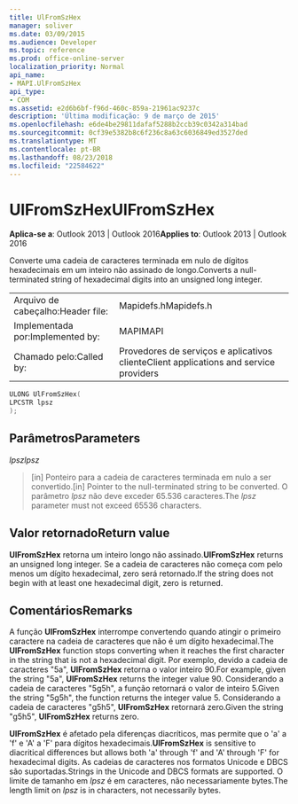 ```yaml
---
title: UlFromSzHex
manager: soliver
ms.date: 03/09/2015
ms.audience: Developer
ms.topic: reference
ms.prod: office-online-server
localization_priority: Normal
api_name:
- MAPI.UlFromSzHex
api_type:
- COM
ms.assetid: e2d6b6bf-f96d-460c-859a-21961ac9237c
description: 'Última modificação: 9 de março de 2015'
ms.openlocfilehash: e6de4be29811dafaf5288b2ccb39c0342a314bad
ms.sourcegitcommit: 0cf39e5382b8c6f236c8a63c6036849ed3527ded
ms.translationtype: MT
ms.contentlocale: pt-BR
ms.lasthandoff: 08/23/2018
ms.locfileid: "22584622"
---
```

# <a name="ulfromszhex"></a><span data-ttu-id="33026-103">UlFromSzHex</span><span class="sxs-lookup"><span data-stu-id="33026-103">UlFromSzHex</span></span>

  
  
<span data-ttu-id="33026-104">**Aplica-se a**: Outlook 2013 | Outlook 2016</span><span class="sxs-lookup"><span data-stu-id="33026-104">**Applies to**: Outlook 2013 | Outlook 2016</span></span> 
  
<span data-ttu-id="33026-105">Converte uma cadeia de caracteres terminada em nulo de dígitos hexadecimais em um inteiro não assinado de longo.</span><span class="sxs-lookup"><span data-stu-id="33026-105">Converts a null-terminated string of hexadecimal digits into an unsigned long integer.</span></span> 
  
|||
|:-----|:-----|
|<span data-ttu-id="33026-106">Arquivo de cabeçalho:</span><span class="sxs-lookup"><span data-stu-id="33026-106">Header file:</span></span>  <br/> |<span data-ttu-id="33026-107">Mapidefs.h</span><span class="sxs-lookup"><span data-stu-id="33026-107">Mapidefs.h</span></span>  <br/> |
|<span data-ttu-id="33026-108">Implementada por:</span><span class="sxs-lookup"><span data-stu-id="33026-108">Implemented by:</span></span>  <br/> |<span data-ttu-id="33026-109">MAPI</span><span class="sxs-lookup"><span data-stu-id="33026-109">MAPI</span></span>  <br/> |
|<span data-ttu-id="33026-110">Chamado pelo:</span><span class="sxs-lookup"><span data-stu-id="33026-110">Called by:</span></span>  <br/> |<span data-ttu-id="33026-111">Provedores de serviços e aplicativos cliente</span><span class="sxs-lookup"><span data-stu-id="33026-111">Client applications and service providers</span></span>  <br/> |
   
```cpp
ULONG UlFromSzHex(
LPCSTR lpsz
);
```

## <a name="parameters"></a><span data-ttu-id="33026-112">Parâmetros</span><span class="sxs-lookup"><span data-stu-id="33026-112">Parameters</span></span>

 <span data-ttu-id="33026-113">_lpsz_</span><span class="sxs-lookup"><span data-stu-id="33026-113">_lpsz_</span></span>
  
> <span data-ttu-id="33026-114">[in] Ponteiro para a cadeia de caracteres terminada em nulo a ser convertido.</span><span class="sxs-lookup"><span data-stu-id="33026-114">[in] Pointer to the null-terminated string to be converted.</span></span> <span data-ttu-id="33026-115">O parâmetro _lpsz_ não deve exceder 65.536 caracteres.</span><span class="sxs-lookup"><span data-stu-id="33026-115">The  _lpsz_ parameter must not exceed 65536 characters.</span></span> 
    
## <a name="return-value"></a><span data-ttu-id="33026-116">Valor retornado</span><span class="sxs-lookup"><span data-stu-id="33026-116">Return value</span></span>

 <span data-ttu-id="33026-117">**UlFromSzHex** retorna um inteiro longo não assinado.</span><span class="sxs-lookup"><span data-stu-id="33026-117">**UlFromSzHex** returns an unsigned long integer.</span></span> <span data-ttu-id="33026-118">Se a cadeia de caracteres não começa com pelo menos um dígito hexadecimal, zero será retornado.</span><span class="sxs-lookup"><span data-stu-id="33026-118">If the string does not begin with at least one hexadecimal digit, zero is returned.</span></span> 
  
## <a name="remarks"></a><span data-ttu-id="33026-119">Comentários</span><span class="sxs-lookup"><span data-stu-id="33026-119">Remarks</span></span>

<span data-ttu-id="33026-120">A função **UlFromSzHex** interrompe convertendo quando atingir o primeiro caractere na cadeia de caracteres que não é um dígito hexadecimal.</span><span class="sxs-lookup"><span data-stu-id="33026-120">The **UlFromSzHex** function stops converting when it reaches the first character in the string that is not a hexadecimal digit.</span></span> <span data-ttu-id="33026-121">Por exemplo, devido a cadeia de caracteres "5a", **UlFromSzHex** retorna o valor inteiro 90.</span><span class="sxs-lookup"><span data-stu-id="33026-121">For example, given the string "5a", **UlFromSzHex** returns the integer value 90.</span></span> <span data-ttu-id="33026-122">Considerando a cadeia de caracteres "5g5h", a função retornará o valor de inteiro 5.</span><span class="sxs-lookup"><span data-stu-id="33026-122">Given the string "5g5h", the function returns the integer value 5.</span></span> <span data-ttu-id="33026-123">Considerando a cadeia de caracteres "g5h5", **UlFromSzHex** retornará zero.</span><span class="sxs-lookup"><span data-stu-id="33026-123">Given the string "g5h5", **UlFromSzHex** returns zero.</span></span> 
  
 <span data-ttu-id="33026-124">**UlFromSzHex** é afetado pela diferenças diacríticos, mas permite que o 'a' a 'f' e 'A' a 'F' para dígitos hexadecimais.</span><span class="sxs-lookup"><span data-stu-id="33026-124">**UlFromSzHex** is sensitive to diacritical differences but allows both 'a' through 'f' and 'A' through 'F' for hexadecimal digits.</span></span> <span data-ttu-id="33026-125">As cadeias de caracteres nos formatos Unicode e DBCS são suportadas.</span><span class="sxs-lookup"><span data-stu-id="33026-125">Strings in the Unicode and DBCS formats are supported.</span></span> <span data-ttu-id="33026-126">O limite de tamanho em _lpsz_ é em caracteres, não necessariamente bytes.</span><span class="sxs-lookup"><span data-stu-id="33026-126">The length limit on  _lpsz_ is in characters, not necessarily bytes.</span></span> 
  

